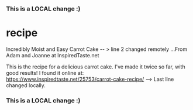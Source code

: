 ### This is a LOCAL change :)
# recipe
Incredibly Moist and Easy Carrot Cake  -- > line 2 changed remotely
...From Adam and Joanne at InspiredTaste.net 

This is the recipe for a delicious carrot cake. I've made it twice so far, with good results!
I found it online at: https://www.inspiredtaste.net/25753/carrot-cake-recipe/ --> Last line changed locally.
### This is a LOCAL change :)